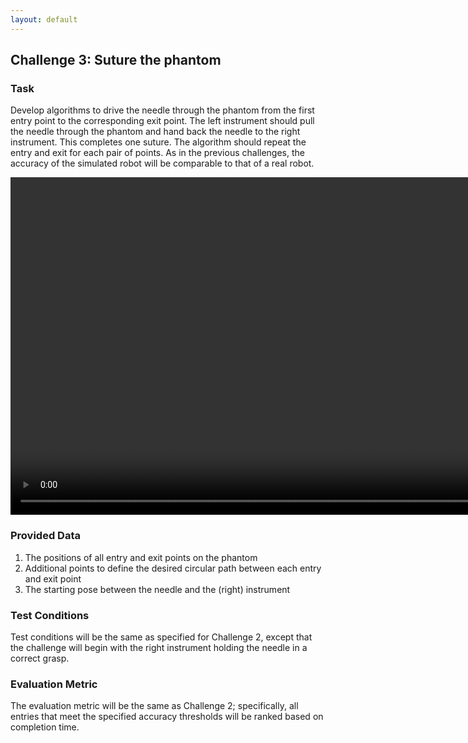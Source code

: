 ```yaml
---
layout: default
---
```


## Challenge 3: Suture the phantom

### Task

Develop algorithms to drive the needle through the phantom from the first entry point to
the corresponding exit point. The left instrument should pull the needle through the phantom and
hand back the needle to the right instrument. This completes one suture. The algorithm should repeat
the entry and exit for each pair of points.  As in the previous challenges, the accuracy of the
simulated robot will be comparable to that of a real robot.

<video width="960" height="540" autoplay muted loop>
  <source type="video/mp4" src="/surgical-robotics-challenge/task3_clip.mp4">
Your browser does not support the video tag.
</video>

### Provided Data

1. The positions of all entry and exit points on the phantom
2. Additional points to define the desired circular path between each entry and exit point
3. The starting pose between the needle and the (right) instrument

### Test Conditions

Test conditions will be the same as specified for Challenge 2, except that the
challenge will begin with the right instrument holding the needle in a correct grasp.

### Evaluation Metric

The evaluation metric will be the same as Challenge 2; specifically, all
entries that meet the specified accuracy thresholds will be ranked based on completion time.
